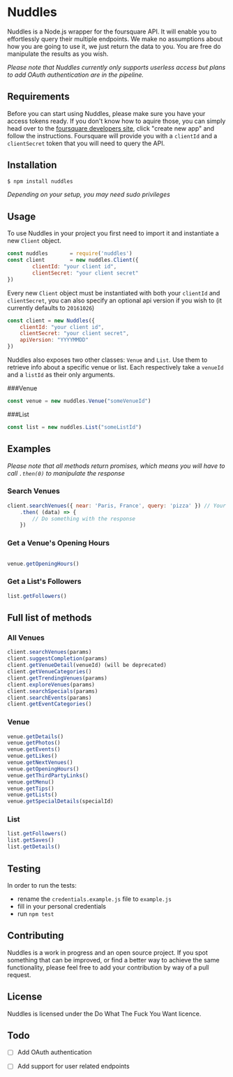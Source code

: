 # Nuddles

Nuddles is a Node.js wrapper for the foursquare API.
It will enable you to effortlessly query their multiple endpoints.
We make no assumptions about how you are going to use it, we just return the data to
you. You are free do manipulate the results as you wish.

_Please note that Nuddles currently only supports userless access but plans to add OAuth
authentication are in the pipeline._

## Requirements

Before you can start using Nuddles, please make sure you have your access tokens ready. If you
don't know how to aquire those, you can simply head over to the [foursquare developers
site][1], click "create new app" and follow the instructions. Foursquare will provide you with
a `clientId` and a `clientSecret` token that you will need to query the API.


## Installation

```bash
$ npm install nuddles
```

_Depending on your setup, you may need sudo privileges_

## Usage

To use Nuddles in your project you first need to import it and instantiate a new `Client` object.

```javascript
const nuddles       = require('nuddles')
const client        = new nuddles.Client({
        clientId: "your client id",
        clientSecret: "your client secret"
})
```

Every new `Client` object must be instantiated with both your `clientId` and `clientSecret`,
you can also specify an optional api version if you wish to (it currently defaults to
`20161026`)

```javascript
const client = new Nuddles({
    clientId: "your client id",
    clientSecret: "your client secret",
    apiVersion: "YYYYMMDD"
})
```

Nuddles also exposes two other classes: `Venue` and `List`. Use them to retrieve info
about a specific venue or list. Each respectively take a `venueId` and a `listId` as their
only arguments.

###Venue

```javascript
const venue = new nuddles.Venue("someVenueId")
```

###List

```javascript
const list = new nuddles.List("someListId")
```

## Examples

_Please  note that all methods return promises, which means you will have to call `.then(0)` to manipulate the response_

### Search Venues

```javascript
client.searchVenues({ near: 'Paris, France', query: 'pizza' }) // Your other query params here
    .then( (data) => {
        // Do something with the response
    })
```

### Get a Venue's Opening Hours

```javascript

venue.getOpeningHours()

```

### Get a List's Followers
```javascript
list.getFollowers()
```

## Full list of methods

### All Venues

```javascript
client.searchVenues(params)
client.suggestCompletion(params)
client.getVenueDetail(venueId) (will be deprecated)
client.getVenueCategories()
client.getTrendingVenues(params)
client.exploreVenues(params)
client.searchSpecials(params)
client.searchEvents(params)
client.getEventCategories()

```
### Venue
```javascript
venue.getDetails()
venue.getPhotos()
venue.getEvents()
venue.getLikes()
venue.getNextVenues()
venue.getOpeningHours()
venue.getThirdPartyLinks()
venue.getMenu()
venue.getTips()
venue.getLists()
venue.getSpecialDetails(specialId)
```


### List
```javascript
list.getFollowers()
list.getSaves()
list.getDetails()
```

## Testing
In order to run the tests:

- rename the `credentials.example.js` file to `example.js`
- fill in your personal credentials
- run `npm test`

## Contributing
Nuddles is a work in progress and an open source project. If you spot something that can
be improved, or find a better way to achieve the same functionality, please feel free to
add your contribution by way of a pull request.

## License
Nuddles is licensed under the Do What The Fuck You Want licence.

## Todo
- [ ] Add OAuth authentication
- [ ] Add support for user related endpoints


[1]: https://developer.foursquare.com/
